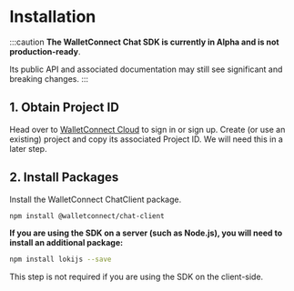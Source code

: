 # Installation

:::caution
**The WalletConnect Chat SDK is currently in Alpha and is not production-ready**.

Its public API and associated documentation may still see significant and breaking changes.
:::

## 1. Obtain Project ID

Head over to [WalletConnect Cloud](https://cloud.walletconnect.com/) to sign in or sign up. Create (or use an existing) project and copy its associated Project ID. We will need this in a later step.

## 2. Install Packages

Install the WalletConnect ChatClient package.

```bash npm2yarn
npm install @walletconnect/chat-client
```

**If you are using the SDK on a server (such as Node.js), you will need to install an additional package:**

```bash npm2yarn
npm install lokijs --save
```

This step is not required if you are using the SDK on the client-side.
